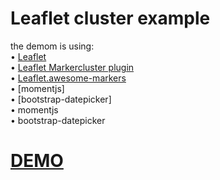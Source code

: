 # Leaflet cluster example
the demom is using: <br/>
&bull;&#32;	[Leaflet](https://github.com/Leaflet/Leaflet)<br/>
&bull;&#32;	[Leaflet Markercluster plugin](https://github.com/Leaflet/Leaflet.markercluster)<br/>
&bull;&#32;	[Leaflet.awesome-markers](https://github.com/lvoogdt/Leaflet.awesome-markers)<br/>
&bull;&#32;	[momentjs]<br/>
&bull;&#32;	[bootstrap-datepicker]<br/>
&bull;&#32;	momentjs <br/>
&bull;&#32;	bootstrap-datepicker <br/>


# [DEMO](http://kenkaohy.github.io/leaflet.markerckuster_demo/)
